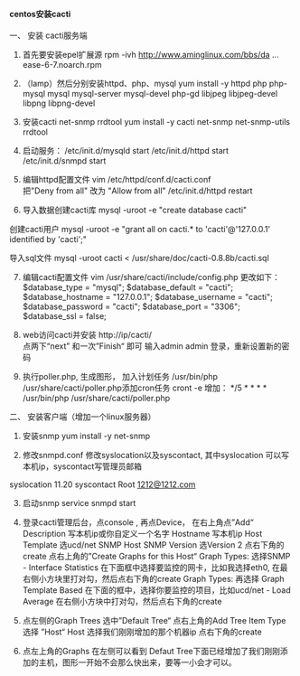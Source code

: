 #### centos安装cacti

一、 安装 cacti服务端

1. 首先要安装epel扩展源
   rpm -ivh  http://www.aminglinux.com/bbs/da ... ease-6-7.noarch.rpm

2. （lamp）然后分别安装httpd、php、mysql
   yum install -y  httpd php php-mysql mysql mysql-server mysql-devel php-gd  libjpeg libjpeg-devel libpng libpng-devel

3. 安装cacti  net-snmp  rrdtool
   yum install -y cacti  net-snmp  net-snmp-utils  rrdtool

4. 启动服务：
   /etc/init.d/mysqld start
   /etc/init.d/httpd  start
   /etc/init.d/snmpd start

5. 编辑httpd配置文件
   vim /etc/httpd/conf.d/cacti.conf  
   把"Deny from all" 改为  "Allow from all"
   /etc/init.d/httpd  restart

6. 导入数据创建cacti库
   mysql -uroot  -e "create database cacti"

创建cacti用户
mysql -uroot -e "grant all on cacti.* to 'cacti'@'127.0.0.1' identified by 'cacti';"

导入sql文件
mysql -uroot cacti < /usr/share/doc/cacti-0.8.8b/cacti.sql

7.  编辑cacti配置文件
    vim /usr/share/cacti/include/config.php  更改如下：
    $database_type = "mysql";
    $database_default = "cacti";
    $database_hostname = "127.0.0.1";
    $database_username = "cacti";
    $database_password = "cacti";
    $database_port = "3306";
    $database_ssl = false;


8. web访问cacti并安装
   http://ip/cacti/  
   点两下“next” 和一次”Finish“ 即可
   输入admin   admin 登录，重新设置新的密码

9. 执行poller.php, 生成图形， 加入计划任务
   /usr/bin/php /usr/share/cacti/poller.php添加cron任务
   cront -e  增加：
   */5 * * * *  /usr/bin/php /usr/share/cacti/poller.php

二、 安装客户端（增加一个linux服务器）
1. 安装snmp
   yum install -y net-snmp

2. 修改snmpd.conf
   修改syslocation以及syscontact, 其中syslocation 可以写本机ip，syscontact写管理员邮箱

syslocation 11.20
syscontact Root 1212@1212.com

3. 启动snmp
   service  snmpd  start

4. 登录cacti管理后台，点console , 再点Device， 在右上角点”Add“
   Description  写本机ip或你自定义一个名字
   Hostname  写本机ip
   Host Template  选ucd/net  SNMP Host
   SNMP Version  选Version 2
   点右下角的create
   点右上角的”Create Graphs for this Host“
   Graph Types:  选择SNMP - Interface Statistics
   在下面框中选择要监控的网卡，比如我选择eth0, 在最右侧小方块里打对勾，然后点右下角的create
   Graph Types:  再选择 Graph Template Based
   在下面的框中，选择你要监控的项目，比如ucd/net - Load Average
   在右侧小方块中打对勾，然后点右下角的create


5. 点左侧的Graph Trees
   选中”Default Tree“
   点右上角的Add
   Tree Item Type 选择 ”Host“
   Host 选择我们刚刚增加的那个机器ip
   点右下角的create

6. 点左上角的Graphs
   在左侧可以看到
   Defaut Tree下面已经增加了我们刚刚添加的主机，图形一开始不会那么快出来，要等一小会才可以。

